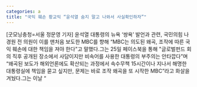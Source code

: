 ```yaml
---
categories: a
title: "국익 훼손 황교익 “윤석열 숨지 말고 나와서 사실확인하자”"
---
```

[굿모닝충청=서울 정문영 기자] 윤석열 대통령의 뉴욕 ‘쌍욕’ 발언과 관련, 국민의힘 나경원 전 의원이 이를 맨처음 보도한 MBC를 향해 “MBC는 의도된 왜곡, 조작에 따른 국익 훼손에 대한 책임을 져야 한다"고 말했다.그는 25일 페이스북을 통해 "글로벌펀드 회의 직후 공개된 장소에서 사담이지만 비속어를 사용한 대통령의 부주의는 안타깝다”며 “왜곡된 보도가 해외언론에도 확산되는 과정에서 속수무책 15시간이나 지나서 해명한 대통령실에 책임을 묻고 싶지만, 문제는 바로 조작 왜곡을 또 시작한 MBC”라고 화살을 겨눴다.그는 이날 “